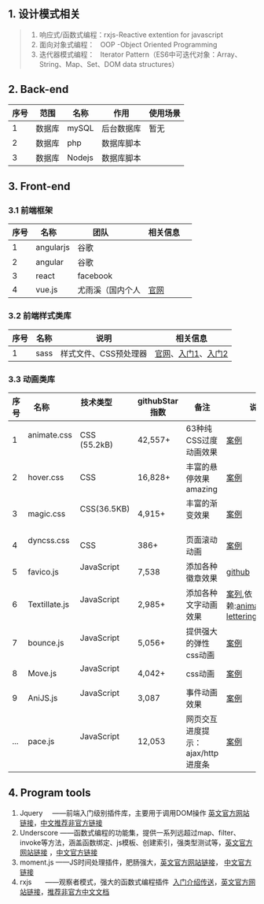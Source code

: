 ## 1. 设计模式相关

> 1. 响应式/函数式编程：rxjs-Reactive extention for javascript 
> 2. 面向对象式编程：   OOP -Object Oriented Programming
> 3. 迭代器模式编程：   Iterator Pattern（ES6中可迭代对象：Array、String、Map、Set、DOM data structures）


## 2. Back-end 

|序号| 范围 |名称     |作用     |使用场景|
|---|---  |---      |---     |---|
| 1 |数据库|mySQL    |后台数据库|暂无|
| 2 |数据库|php      |数据库脚本||
| 3 |数据库|Nodejs   |数据库脚本||


## 3. Front-end
### 3.1 前端框架
|序号|名称     |团队         |相关信息     |
|---|---------|------------|--------|
|1  |angularjs|谷歌         |  |
|2  |angular  |谷歌         |  |
|3  |react    |facebook    |     |
|4  |vue.js   |尤雨溪（国内个人|[官网](https://cn.vuejs.org/)|
### 3.2 前端样式类库
|序号|名称| 说明| 相关信息|
|----|---|---|---|
|1|sass|样式文件、CSS预处理器|[官网](http://sass.bootcss.com/)、[入门1](http://www.ruanyifeng.com/blog/2012/06/sass.html)、[入门2](https://www.oschina.net/question/12_44255)|
### 3.3 动画类库
|序号|名称         |技术类型            |githubStar指数|备注|说明|
|---|---          |---               |---           |---|----|
|1  |animate.css  |CSS (55.2kB)      |42,557+|63种纯CSS过度动画效果|[案例](https://daneden.github.io/animate.css/)|
|2  |hover.css    |CSS               |16,828+|丰富的悬停效果amazing|[案例](http://ianlunn.github.io/Hover/)|
|3  |magic.css    |CSS(36.5KB)       |4,915+ |丰富的渐变效果       |[案例](https://minimamente.com/example/magic_animations/)|
|4  |dyncss.css   |CSS               |386+   |页面滚动动画         |[案例](http://www.vittoriozaccaria.net/dyncss-example/)|
|5  |favico.js    |JavaScript        |7,538  |添加各种徽章效果      |[github](https://github.com/ejci/favico.js/tree/v0.4.0)
|6  |Textillate.js|JavaScript        |2,985+ |添加各种文字动画效果   |[案列](http://textillate.js.org/),依赖:[animate.css](https://daneden.github.io/animate.css/)、[lettering.js](http://letteringjs.com/)|
|7  |bounce.js    |JavaScript        |5,056+ |提供强大的弹性css动画|[案例](http://bouncejs.com/)|
|8  |Move.js      |JavaScript        |4,042+ |css动画            |[案例](http://visionmedia.github.io/move.js/)|
|9  |AniJS.js     |JavaScript        |3,087  |事件动画效果         |[案例](http://anijs.github.io/)|
|...|pace.js      |JavaScript        |12,053 |网页交互进度提示：ajax/http进度条 |[案例](http://github.hubspot.com/pace/docs/welcome/)|


## 4. Program tools
 1.  Jquery     ——前端入门级别插件库，主要用于调用DOM操作 [英文官方网站链接](https://jquery.com/)，[中文推荐非官方链接](http://hemin.cn/jq/)
 2. Underscore ——函数式编程的功能集，提供一系列远超过map、filter、invoke等方法，涵盖函数绑定、js模板、创建索引，强类型测试等，[英文官方网站链接](http://underscorejs.org/) ，[中文官方链接](http://www.bootcss.com/p/underscore/)
 3. moment.js  ——JS时间处理插件，肥肠强大，[英文官方网站链接](https://momentjs.com/)， [中文官方链接](http://momentjs.cn/)
 4. rxjs       ——观察者模式，强大的函数式编程插件  [入门介绍传送](https://segmentfault.com/a/1190000008809168#articleHeader11)，[英文官方网站链接](http://reactivex.io/rxjs/)，[推荐非官方中文文档](https://buctwbzs.gitbooks.io/rxjs/content/operators.html)

